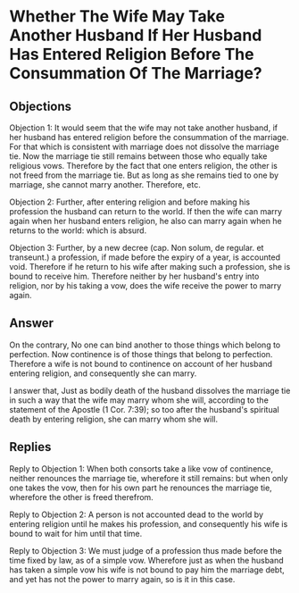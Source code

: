# Whether The Wife May Take Another Husband If Her Husband Has Entered Religion Before The Consummation Of The Marriage?

## Objections

Objection 1: It would seem that the wife may not take another husband, if her husband has entered religion before the consummation of the marriage. For that which is consistent with marriage does not dissolve the marriage tie. Now the marriage tie still remains between those who equally take religious vows. Therefore by the fact that one enters religion, the other is not freed from the marriage tie. But as long as she remains tied to one by marriage, she cannot marry another. Therefore, etc.

Objection 2: Further, after entering religion and before making his profession the husband can return to the world. If then the wife can marry again when her husband enters religion, he also can marry again when he returns to the world: which is absurd.

Objection 3: Further, by a new decree (cap. Non solum, de regular. et transeunt.) a profession, if made before the expiry of a year, is accounted void. Therefore if he return to his wife after making such a profession, she is bound to receive him. Therefore neither by her husband's entry into religion, nor by his taking a vow, does the wife receive the power to marry again.

## Answer

On the contrary, No one can bind another to those things which belong to perfection. Now continence is of those things that belong to perfection. Therefore a wife is not bound to continence on account of her husband entering religion, and consequently she can marry.

I answer that, Just as bodily death of the husband dissolves the marriage tie in such a way that the wife may marry whom she will, according to the statement of the Apostle (1 Cor. 7:39); so too after the husband's spiritual death by entering religion, she can marry whom she will.

## Replies

Reply to Objection 1: When both consorts take a like vow of continence, neither renounces the marriage tie, wherefore it still remains: but when only one takes the vow, then for his own part he renounces the marriage tie, wherefore the other is freed therefrom.

Reply to Objection 2: A person is not accounted dead to the world by entering religion until he makes his profession, and consequently his wife is bound to wait for him until that time.

Reply to Objection 3: We must judge of a profession thus made before the time fixed by law, as of a simple vow. Wherefore just as when the husband has taken a simple vow his wife is not bound to pay him the marriage debt, and yet has not the power to marry again, so is it in this case.
